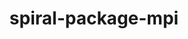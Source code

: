 ---
title: "spiral-package-mpi"
layout: cache
categories: [package, develop-2025-02-09]
meta: {"versions": ["1.1.0"], "compilers": ["gcc@=11.4.0"], "oss": ["ubuntu22.04"], "platforms": ["linux"], "targets": ["neoverse_v2", "x86_64_v3"], "stacks": ["e4s", "e4s-neoverse-v2", "e4s-rocm-external", "root"], "num_specs": 2, "num_specs_by_stack": {"root": 2, "e4s-neoverse-v2": 1, "e4s-rocm-external": 1, "e4s": 1}}
spec_details: [{"hash": "nugbvnceox325hdqckg2vokypiycozhe", "compiler": "gcc@=11.4.0", "versions": ["1.1.0"], "os": "ubuntu22.04", "platform": "linux", "target": "neoverse_v2", "variants": ["build_system=generic"], "stacks": ["root", "e4s-neoverse-v2"], "size": "-", "tarball": "https://binaries.spack.io/develop-2025-02-09/build_cache/linux-ubuntu22.04-neoverse_v2/gcc-11.4.0/spiral-package-mpi-1.1.0/linux-ubuntu22.04-neoverse_v2-gcc-11.4.0-spiral-package-mpi-1.1.0-nugbvnceox325hdqckg2vokypiycozhe.spack"}, {"hash": "p3oc2j3ab2adviautcuwpudds7a4sdbw", "compiler": "gcc@=11.4.0", "versions": ["1.1.0"], "os": "ubuntu22.04", "platform": "linux", "target": "x86_64_v3", "variants": ["build_system=generic"], "stacks": ["root", "e4s-rocm-external", "e4s"], "size": "-", "tarball": "https://binaries.spack.io/develop-2025-02-09/build_cache/linux-ubuntu22.04-x86_64_v3/gcc-11.4.0/spiral-package-mpi-1.1.0/linux-ubuntu22.04-x86_64_v3-gcc-11.4.0-spiral-package-mpi-1.1.0-p3oc2j3ab2adviautcuwpudds7a4sdbw.spack"}]
---